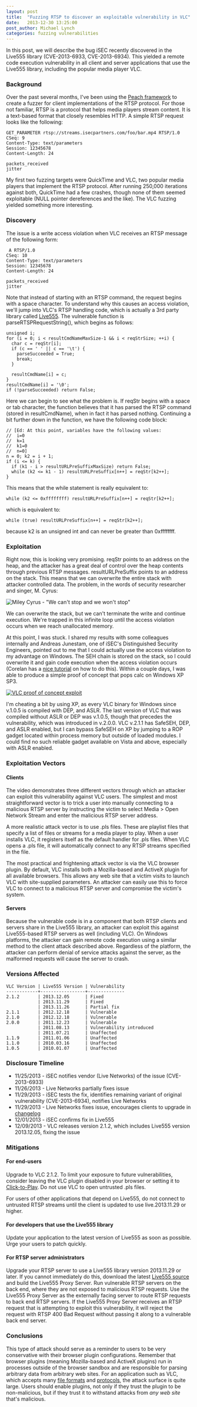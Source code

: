 ```yaml
---
layout: post
title:  "Fuzzing RTSP to discover an exploitable vulnerability in VLC"
date:   2013-12-30 13:25:00
post_author: Michael Lynch
categories: fuzzing vulnerabilities
---
```


In this post, we will describe the bug iSEC recently discovered in the Live555
library (CVE-2013-6933, CVE-2013-6934). This yielded a remote code execution
vulnerability in all client and server applications that use the Live555
library, including the popular media player VLC.

### Background

Over the past several months, I've been using the [Peach
framework](http://www.peachfuzzer.com) to create a fuzzer for client
implementations of the RTSP protocol. For those not familiar, RTSP is a
protocol that helps media players stream content. It is a text-based format
that closely resembles HTTP. A simple RTSP request looks like the following:

```
GET_PARAMETER rtsp://streams.isecpartners.com/foo/bar.mp4 RTSP/1.0
CSeq: 9
Content-Type: text/parameters
Session: 12345678
Content-Length: 24

packets_received
jitter
```

My first two fuzzing targets were QuickTime and VLC, two popular media players
that implement the RTSP protocol. After running 250,000 iterations against
both, QuickTime had a few crashes, though none of them seemed exploitable
(NULL pointer dereferences and the like). The VLC fuzzing yielded something
more interesting.

### Discovery

The issue is a write access violation when VLC receives an RTSP message of the
following form:

```
 A RTSP/1.0
CSeq: 10
Content-Type: text/parameters
Session: 12345678
Content-Length: 24

packets_received
jitter
```

Note that instead of starting with an RTSP command, the request begins with a
space character. To understand why this causes an access violation, we'll jump
into VLC's RTSP handling code, which is actually a 3rd party library called
[Live555](http://www.live555.com/liveMedia/). The vulnerable function is
parseRTSPRequestString(), which begins as follows:

```
unsigned i;
for (i = 0; i < resultCmdNameMaxSize-1 && i < reqStrSize; ++i) {
  char c = reqStr[i];
  if (c == ' ' || c == '\t') {
    parseSucceeded = True;
    break;
  }

  resultCmdName[i] = c;
}
resultCmdName[i] = '\0';
if (!parseSucceeded) return False;
```

Here we can begin to see what the problem is. If reqStr begins with a space or
tab character, the function believes that it has parsed the RTSP command
(stored in resultCmdName), when in fact it has parsed nothing. Continuing a
bit further down in the function, we have the following code block:

```
// [Ed: At this point, variables have the following values:
//  i=0
//  k=1
//  k1=0
//  n=0]
n = 0; k2 = i + 1;
if (i <= k) {
  if (k1 - i > resultURLPreSuffixMaxSize) return False;
  while (k2 <= k1 - 1) resultURLPreSuffix[n++] = reqStr[k2++];
}
```

This means that the while statement is really equivalent to:

```
while (k2 <= 0xffffffff) resultURLPreSuffix[n++] = reqStr[k2++];
```
which is equivalent to:

```
while (true) resultURLPreSuffix[n++] = reqStr[k2++];
```

because k2 is an unsigned int and can never be greater than 0xffffffff.

### Exploitation

Right now, this is looking very promising. reqStr points to an address on the
heap, and the attacker has a great deal of control over the heap contents
through previous RTSP messages. resultURLPreSuffix points to an address on the
stack. This means that we can overwrite the entire stack with attacker
controlled data. The problem, in the words of security researcher and singer,
M. Cyrus:

![Miley Cyrus - "We can't stop and we won't stop"](../../../../../images/miley-wecantstop.jpg)

We can overwrite the stack, but we can't terminate the write and continue
execution. We're trapped in this infinite loop until the access violation
occurs when we reach unallocated memory.

At this point, I was stuck. I shared my results with some colleagues
internally and Andreas Junestam, one of iSEC's Distinguished Security
Engineers, pointed out to me that I could actually use the access violation to
my advantage on Windows. The SEH chain is stored on the stack, so I could
overwrite it and gain code execution when the access violation occurs (Corelan
has a [nice
tutorial](https://www.corelan.be/index.php/2009/07/25/writing-buffer-overflow-exploits-a-quick-and-basic-tutorial-part-3-seh/)
on how to do this). Within a couple days, I was able to produce a simple proof
of concept that pops calc on Windows XP SP3.

[![VLC proof of concept exploit](../../../../../images/youtube_screenshot_vlc.png)](http://www.youtube.com/watch?v=fhqWdkUSWXQ)

I'm cheating a bit by using XP, as every VLC binary for Windows since v.1.0.5
is compiled with DEP, and ASLR. The last version of VLC that was compiled
without ASLR or DEP was v.1.0.5, though that precedes the vulnerability, which
was introduced in v.2.0.0. VLC v.2.1.1 has SafeSEH, DEP, and ASLR enabled, but
I can bypass SafeSEH on XP by jumping to a ROP gadget located within process
memory but outside of loaded modules. I could find no such reliable gadget
available on Vista and above, especially with ASLR enabled.

### Exploitation Vectors

#### Clients

The video demonstrates three different vectors through which an attacker can
exploit this vulnerability against VLC users. The simplest and most
straightforward vector is to trick a user into manually connecting to a
malicious RTSP server by instructing the victim to select Media > Open Network
Stream and enter the malicious RTSP server address.

A more realistic attack vector is to use .pls files. These are playlist files
that specify a list of files or streams for a media player to play. When a
user installs VLC, it registers itself as the default handler for .pls files.
When VLC opens a .pls file, it will automatically connect to any RTSP streams
specified in the file.

The most practical and frightening attack vector is via the VLC browser
plugin. By default, VLC installs both a Mozilla-based and ActiveX plugin for
all available browsers. This allows any web site that a victim visits to
launch VLC with site-supplied parameters. An attacker can easily use this to
force VLC to connect to a malicious RTSP server and compromise the victim's
system.

#### Servers

Because the vulnerable code is in a component that both RTSP clients and
servers share in the Live555 library, an attacker can exploit this against
Live555-based RTSP servers as well (including VLC). On Windows platforms, the
attacker can gain remote code execution using a similar method to the client
attack described above. Regardless of the platform, the attacker can perform
denial of service attacks against the server, as the malformed requests will
cause the server to crash.

### Versions Affected

```
VLC Version | Live555 Version | Vulnerability
------------+-----------------+--------------
2.1.2       | 2013.12.05      | Fixed
            | 2013.11.29      | Fixed
            | 2013.11.26      | Partial fix
2.1.1       | 2012.12.18      | Vulnerable
2.1.0       | 2012.12.18      | Vulnerable
2.0.0       | 2011.12.23      | Vulnerable
            | 2011.08.13      | Vulnerability introduced
            | 2011.07.21      | Unaffected
1.1.9       | 2011.01.06      | Unaffected
1.1.0       | 2010.03.16      | Unaffected
1.0.5       | 2010.01.07      | Unaffected
```

### Disclosure Timeline

* 11/25/2013 - iSEC notifies vendor (Live Networks) of the issue
  (CVE-2013-6933)
* 11/26/2013 - Live Networks partially fixes issue
* 11/29/2013 - iSEC tests the fix, identifies remaining variant of original
  vulnerability (CVE-2013-6934), notifies Live Networks
* 11/29/2013 - Live Networks fixes issue, encourages clients to upgrade in
  [changelog](http://www.live555.com/liveMedia/public/changelog.txt)
* 12/01/2013 - iSEC confirms fix in Live555
* 12/09/2013 - VLC releases version 2.1.2, which includes Live555 version
  2013.12.05, fixing the issue

### Mitigations

#### For end-users

Upgrade to VLC 2.1.2. To limit your exposure to future vulnerabilities,
consider leaving the VLC plugin disabled in your browser or setting it to
[Click-to-Play](http://krebsonsecurity.com/2013/03/help-keep-threats-at-bay-with-click-to-play/). Do not use VLC to open untrusted .pls files.

For users of other applications that depend on Live555, do not connect to
untrusted RTSP streams until the client is updated to use live.2013.11.29 or
higher.

#### For developers that use the Live555 library

Update your application to the latest version of Live555 as soon as possible.
Urge your users to patch quickly.

#### For RTSP server administrators

Upgrade your RTSP server to use a Live555 library version 2013.11.29 or later.
If you cannot immediately do this, download the latest [Live555
source](http://www.live555.com/liveMedia/public/live555-latest.tar.gz) and
build the Live555 Proxy Server. Run vulnerable RTSP servers on the back end,
where they are not exposed to malicious RTSP requests. Use the Live555 Proxy
Server as the externally facing server to route RTSP requests to back end RTSP
servers. If the Live555 Proxy Server receives an RTSP request that is
attempting to exploit this vulnerability, it will reject the request with RTSP
400 Bad Request without passing it along to a vulnerable back end server.

### Conclusions

This type of attack should serve as a reminder to users to be very
conservative with their browser plugin configurations. Remember that browser
plugins (meaning Mozilla-based and ActiveX plugins) run in processes outside
of the browser sandbox and are responsible for parsing arbitrary data from
arbitrary web sites. For an application such as VLC, which accepts many [file
formats](https://wiki.videolan.org/VLC_Features_Formats/) and
[protocols](https://wiki.videolan.org/Protocols/), the attack surface is quite
large. Users should enable plugins, not only if they trust the plugin to be
non-malicious, but if they trust it to withstand attacks from _any_ _web_
_site_ that's malicious.

